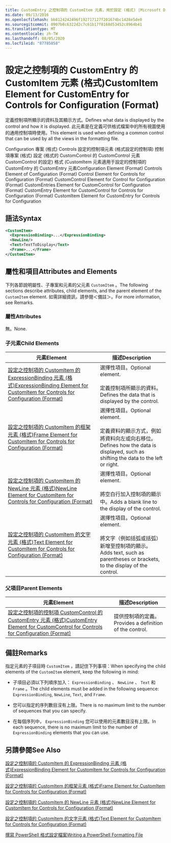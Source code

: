 ```yaml
---
title: CustomEntry 之控制項的 CustomItem 元素，用於設定 (格式) |Microsoft Docs
ms.date: 09/13/2016
ms.openlocfilehash: bb8124242496f192717127f201674bc1428e5de0
ms.sourcegitcommit: 0907b8c6322d2c7c61b17f8168d53452c8964b41
ms.translationtype: MT
ms.contentlocale: zh-TW
ms.lasthandoff: 08/05/2020
ms.locfileid: "87785858"
---
```

# <a name="customitem-element-for-customentry-for-controls-for-configuration-format"></a><span data-ttu-id="62d46-102">設定之控制項的 CustomEntry 的 CustomItem 元素 (格式)</span><span class="sxs-lookup"><span data-stu-id="62d46-102">CustomItem Element for CustomEntry for Controls for Configuration (Format)</span></span>

<span data-ttu-id="62d46-103">定義控制項所顯示的資料及其顯示方式。</span><span class="sxs-lookup"><span data-stu-id="62d46-103">Defines what data is displayed by the control and how it is displayed.</span></span> <span data-ttu-id="62d46-104">此元素是在定義可供格式檔案中的所有視圖使用的通用控制項時使用。</span><span class="sxs-lookup"><span data-stu-id="62d46-104">This element is used when defining a common control that can be used by all the views in the formatting file.</span></span>

<span data-ttu-id="62d46-105">Configuration 專案 (格式) Controls 設定的控制項元素 (格式設定的控制項) 控制項專案 (格式) 設定 (格式的 CustomControl 的 CustomControl 元素 CustomControl 的設定) 格式 (CustomItem 元素適用于設定的控制項的 CustomEntry 的 CustomEntry 元素</span><span class="sxs-lookup"><span data-stu-id="62d46-105">Configuration Element (Format) Controls Element of Configuration (Format) Control Element for Controls for Configuration (Format) CustomControl Element for Control for Configuration (Format) CustomEntries Element for CustomControl for Configuration (Format) CustomEntry Element for CustomControl for Controls for Configuration (Format) CustomItem Element for CustomEntry for Controls for Configuration</span></span>

## <a name="syntax"></a><span data-ttu-id="62d46-106">語法</span><span class="sxs-lookup"><span data-stu-id="62d46-106">Syntax</span></span>

```xml
<CustomItem>
  <ExpressionBinding>...</ExpressionBinding>
  <NewLine/>
  <Text>TextToDisplay</Text>
  <Frame>...</Frame>
</CustomItem>
```

## <a name="attributes-and-elements"></a><span data-ttu-id="62d46-107">屬性和項目</span><span class="sxs-lookup"><span data-stu-id="62d46-107">Attributes and Elements</span></span>

<span data-ttu-id="62d46-108">下列各節說明屬性、子專案和元素的父元素 `CustomItem` 。</span><span class="sxs-lookup"><span data-stu-id="62d46-108">The following sections describe attributes, child elements, and the parent element of the `CustomItem` element.</span></span> <span data-ttu-id="62d46-109">如需詳細資訊，請參閱＜備註＞。</span><span class="sxs-lookup"><span data-stu-id="62d46-109">For more information, see Remarks.</span></span>

### <a name="attributes"></a><span data-ttu-id="62d46-110">屬性</span><span class="sxs-lookup"><span data-stu-id="62d46-110">Attributes</span></span>

<span data-ttu-id="62d46-111">無。</span><span class="sxs-lookup"><span data-stu-id="62d46-111">None.</span></span>

### <a name="child-elements"></a><span data-ttu-id="62d46-112">子元素</span><span class="sxs-lookup"><span data-stu-id="62d46-112">Child Elements</span></span>

|<span data-ttu-id="62d46-113">元素</span><span class="sxs-lookup"><span data-stu-id="62d46-113">Element</span></span>|<span data-ttu-id="62d46-114">描述</span><span class="sxs-lookup"><span data-stu-id="62d46-114">Description</span></span>|
|-------------|-----------------|
|[<span data-ttu-id="62d46-115">設定之控制項的 CustomItem 的 ExpressionBinding 元素 (格式)</span><span class="sxs-lookup"><span data-stu-id="62d46-115">ExpressionBinding Element for CustomItem for Controls for Configuration (Format)</span></span>](./expressionbinding-element-for-customitem-for-controls-for-configuration-format.md)|<span data-ttu-id="62d46-116">選擇性項目。</span><span class="sxs-lookup"><span data-stu-id="62d46-116">Optional element.</span></span><br /><br /> <span data-ttu-id="62d46-117">定義控制項所顯示的資料。</span><span class="sxs-lookup"><span data-stu-id="62d46-117">Defines the data that is displayed by the control.</span></span>|
|[<span data-ttu-id="62d46-118">設定之控制項的 CustomItem 的框架元素 (格式)</span><span class="sxs-lookup"><span data-stu-id="62d46-118">Frame Element for CustomItem for Controls for Configuration (Format)</span></span>](./frame-element-for-customitem-for-controls-for-configuration-format.md)|<span data-ttu-id="62d46-119">選擇性項目。</span><span class="sxs-lookup"><span data-stu-id="62d46-119">Optional element.</span></span><br /><br /> <span data-ttu-id="62d46-120">定義資料的顯示方式，例如將資料向左或向右移位。</span><span class="sxs-lookup"><span data-stu-id="62d46-120">Defines how the data is displayed, such as shifting the data to the left or right.</span></span>|
|[<span data-ttu-id="62d46-121">設定之控制項的 CustomItem 的 NewLine 元素 (格式)</span><span class="sxs-lookup"><span data-stu-id="62d46-121">NewLine Element for CustomItem for Controls for Configuration (Format)</span></span>](./newline-element-for-customitem-for-controls-for-configuration-format.md)|<span data-ttu-id="62d46-122">選擇性項目。</span><span class="sxs-lookup"><span data-stu-id="62d46-122">Optional element.</span></span><br /><br /> <span data-ttu-id="62d46-123">將空白行加入控制項的顯示中。</span><span class="sxs-lookup"><span data-stu-id="62d46-123">Adds a blank line to the display of the control.</span></span>|
|[<span data-ttu-id="62d46-124">設定之控制項的 CustomItem 的文字元素 (格式)</span><span class="sxs-lookup"><span data-stu-id="62d46-124">Text Element for CustomItem for Controls for Configuration (Format)</span></span>](./text-element-for-customitem-for-controls-for-configuration-format.md)|<span data-ttu-id="62d46-125">選擇性項目。</span><span class="sxs-lookup"><span data-stu-id="62d46-125">Optional element.</span></span><br /><br /> <span data-ttu-id="62d46-126">將文字（例如括弧或括弧）新增至控制項的顯示。</span><span class="sxs-lookup"><span data-stu-id="62d46-126">Adds text, such as parentheses or brackets, to the display of the control.</span></span>|

### <a name="parent-elements"></a><span data-ttu-id="62d46-127">父項目</span><span class="sxs-lookup"><span data-stu-id="62d46-127">Parent Elements</span></span>

|<span data-ttu-id="62d46-128">元素</span><span class="sxs-lookup"><span data-stu-id="62d46-128">Element</span></span>|<span data-ttu-id="62d46-129">描述</span><span class="sxs-lookup"><span data-stu-id="62d46-129">Description</span></span>|
|-------------|-----------------|
|[<span data-ttu-id="62d46-130">設定之控制項的控制項 CustomControl 的 CustomEntry 元素 (格式)</span><span class="sxs-lookup"><span data-stu-id="62d46-130">CustomEntry Element for CustomControl for Controls for Configuration (Format)</span></span>](./customentry-element-for-customcontrol-for-controls-for-configuration-format.md)|<span data-ttu-id="62d46-131">提供控制項的定義。</span><span class="sxs-lookup"><span data-stu-id="62d46-131">Provides a definition of the control.</span></span>|

## <a name="remarks"></a><span data-ttu-id="62d46-132">備註</span><span class="sxs-lookup"><span data-stu-id="62d46-132">Remarks</span></span>

<span data-ttu-id="62d46-133">指定元素的子項目時 `CustomItem` ，請記住下列事項：</span><span class="sxs-lookup"><span data-stu-id="62d46-133">When specifying the child elements of the `CustomItem` element, keep the following in mind:</span></span>

- <span data-ttu-id="62d46-134">子項目必須以下列順序加入： `ExpressionBinding` 、 `NewLine` 、 `Text` 和 `Frame` 。</span><span class="sxs-lookup"><span data-stu-id="62d46-134">The child elements must be added in the following sequence: `ExpressionBinding`, `NewLine`, `Text`, and `Frame`.</span></span>

- <span data-ttu-id="62d46-135">您可以指定的序列數目沒有上限。</span><span class="sxs-lookup"><span data-stu-id="62d46-135">There is no maximum limit to the number of sequences that you can specify.</span></span>

- <span data-ttu-id="62d46-136">在每個序列中， `ExpressionBinding` 您可以使用的元素數目沒有上限。</span><span class="sxs-lookup"><span data-stu-id="62d46-136">In each sequence, there is no maximum limit to the number of `ExpressionBinding` elements that you can use.</span></span>

## <a name="see-also"></a><span data-ttu-id="62d46-137">另請參閱</span><span class="sxs-lookup"><span data-stu-id="62d46-137">See Also</span></span>

[<span data-ttu-id="62d46-138">設定之控制項的 CustomItem 的 ExpressionBinding 元素 (格式)</span><span class="sxs-lookup"><span data-stu-id="62d46-138">ExpressionBinding Element for CustomItem for Controls for Configuration (Format)</span></span>](./expressionbinding-element-for-customitem-for-controls-for-configuration-format.md)

[<span data-ttu-id="62d46-139">設定之控制項的 CustomItem 的框架元素 (格式)</span><span class="sxs-lookup"><span data-stu-id="62d46-139">Frame Element for CustomItem for Controls for Configuration (Format)</span></span>](./frame-element-for-customitem-for-controls-for-configuration-format.md)

[<span data-ttu-id="62d46-140">設定之控制項的 CustomItem 的 NewLine 元素 (格式)</span><span class="sxs-lookup"><span data-stu-id="62d46-140">NewLine Element for CustomItem for Controls for Configuration (Format)</span></span>](./newline-element-for-customitem-for-controls-for-configuration-format.md)

[<span data-ttu-id="62d46-141">設定之控制項的 CustomItem 的文字元素 (格式)</span><span class="sxs-lookup"><span data-stu-id="62d46-141">Text Element for CustomItem for Controls for Configuration (Format)</span></span>](./text-element-for-customitem-for-controls-for-configuration-format.md)

[<span data-ttu-id="62d46-142">撰寫 PowerShell 格式設定檔案</span><span class="sxs-lookup"><span data-stu-id="62d46-142">Writing a PowerShell Formatting File</span></span>](./writing-a-powershell-formatting-file.md)
